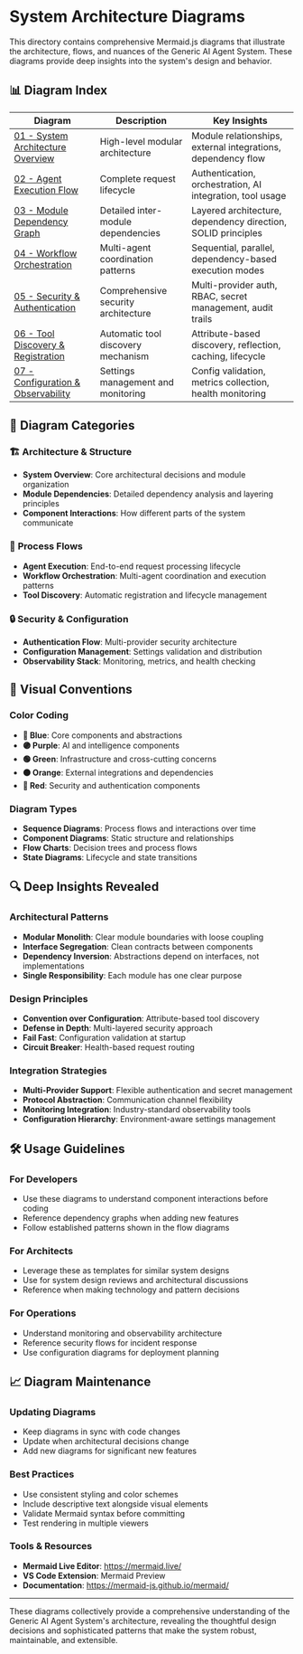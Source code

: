 # System Architecture Diagrams

This directory contains comprehensive Mermaid.js diagrams that illustrate the architecture, flows, and nuances of the Generic AI Agent System. These diagrams provide deep insights into the system's design and behavior.

## 📊 Diagram Index

| Diagram | Description | Key Insights |
|---------|-------------|--------------|
| [01 - System Architecture Overview](./01_system_architecture_overview.md) | High-level modular architecture | Module relationships, external integrations, dependency flow |
| [02 - Agent Execution Flow](./02_agent_execution_flow.md) | Complete request lifecycle | Authentication, orchestration, AI integration, tool usage |
| [03 - Module Dependency Graph](./03_module_dependency_graph.md) | Detailed inter-module dependencies | Layered architecture, dependency direction, SOLID principles |
| [04 - Workflow Orchestration](./04_workflow_orchestration.md) | Multi-agent coordination patterns | Sequential, parallel, dependency-based execution modes |
| [05 - Security & Authentication](./05_security_authentication_flow.md) | Comprehensive security architecture | Multi-provider auth, RBAC, secret management, audit trails |
| [06 - Tool Discovery & Registration](./06_tool_discovery_registration.md) | Automatic tool discovery mechanism | Attribute-based discovery, reflection, caching, lifecycle |
| [07 - Configuration & Observability](./07_configuration_observability.md) | Settings management and monitoring | Config validation, metrics collection, health monitoring |

## 🎯 Diagram Categories

### 🏗️ **Architecture & Structure**
- **System Overview**: Core architectural decisions and module organization
- **Module Dependencies**: Detailed dependency analysis and layering principles
- **Component Interactions**: How different parts of the system communicate

### 🔄 **Process Flows**
- **Agent Execution**: End-to-end request processing lifecycle
- **Workflow Orchestration**: Multi-agent coordination and execution patterns
- **Tool Discovery**: Automatic registration and lifecycle management

### 🔒 **Security & Configuration**
- **Authentication Flow**: Multi-provider security architecture
- **Configuration Management**: Settings validation and distribution
- **Observability Stack**: Monitoring, metrics, and health checking

## 🎨 Visual Conventions

### Color Coding
- **🔵 Blue**: Core components and abstractions
- **🟣 Purple**: AI and intelligence components
- **🟢 Green**: Infrastructure and cross-cutting concerns
- **🟠 Orange**: External integrations and dependencies
- **🔴 Red**: Security and authentication components

### Diagram Types
- **Sequence Diagrams**: Process flows and interactions over time
- **Component Diagrams**: Static structure and relationships
- **Flow Charts**: Decision trees and process flows
- **State Diagrams**: Lifecycle and state transitions

## 🔍 Deep Insights Revealed

### **Architectural Patterns**
- **Modular Monolith**: Clear module boundaries with loose coupling
- **Interface Segregation**: Clean contracts between components
- **Dependency Inversion**: Abstractions depend on interfaces, not implementations
- **Single Responsibility**: Each module has one clear purpose

### **Design Principles**
- **Convention over Configuration**: Attribute-based tool discovery
- **Defense in Depth**: Multi-layered security approach
- **Fail Fast**: Configuration validation at startup
- **Circuit Breaker**: Health-based request routing

### **Integration Strategies**
- **Multi-Provider Support**: Flexible authentication and secret management
- **Protocol Abstraction**: Communication channel flexibility  
- **Monitoring Integration**: Industry-standard observability tools
- **Configuration Hierarchy**: Environment-aware settings management

## 🛠️ Usage Guidelines

### **For Developers**
- Use these diagrams to understand component interactions before coding
- Reference dependency graphs when adding new features
- Follow established patterns shown in the flow diagrams

### **For Architects**
- Leverage these as templates for similar system designs
- Use for system design reviews and architectural discussions
- Reference when making technology and pattern decisions

### **For Operations**
- Understand monitoring and observability architecture
- Reference security flows for incident response
- Use configuration diagrams for deployment planning

## 📈 Diagram Maintenance

### **Updating Diagrams**
- Keep diagrams in sync with code changes
- Update when architectural decisions change
- Add new diagrams for significant new features

### **Best Practices**
- Use consistent styling and color schemes
- Include descriptive text alongside visual elements
- Validate Mermaid syntax before committing
- Test rendering in multiple viewers

### **Tools & Resources**
- **Mermaid Live Editor**: https://mermaid.live/
- **VS Code Extension**: Mermaid Preview
- **Documentation**: https://mermaid-js.github.io/mermaid/

---

These diagrams collectively provide a comprehensive understanding of the Generic AI Agent System's architecture, revealing the thoughtful design decisions and sophisticated patterns that make the system robust, maintainable, and extensible.